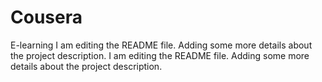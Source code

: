 # Cousera
E-learning
I am editing the README file. Adding some more details about the project description.
I am editing the README file. Adding some more details about the project description.
